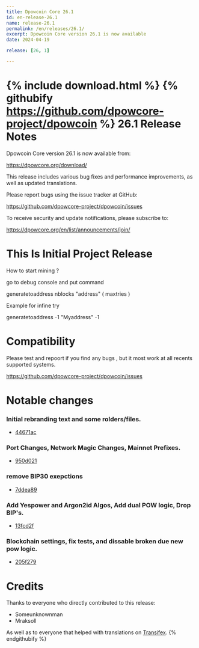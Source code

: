 ```yaml
---
title: Dpowcoin Core 26.1
id: en-release-26.1
name: release-26.1
permalink: /en/releases/26.1/
excerpt: Dpowcoin Core version 26.1 is now available
date: 2024-04-19

release: [26, 1]

---
```

{% include download.html %}
{% githubify https://github.com/dpowcore-project/dpowcoin %}
26.1 Release Notes
==================

Dpowcoin Core version 26.1 is now available from:

  <https://dpowcore.org/download/>

This release includes various bug fixes and performance
improvements, as well as updated translations.

Please report bugs using the issue tracker at GitHub:

  <https://github.com/dpowcore-project/dpowcoin/issues>

To receive security and update notifications, please subscribe to:

  <https://dpowcore.org/en/list/announcements/join/>


This Is Initial Project Release
==============

How to start mining ?

go to debug console and put command

generatetoaddress nblocks "address" ( maxtries )

Example for infine try

generatetoaddress -1 "Myaddress" -1


Compatibility
==============

Please test and repoort if you find any bugs , but it most work at all recents supported systems.

   <https://github.com/dpowcore-project/dpowcoin/issues>

Notable changes
===============

### Initial rebranding text and some rolders/files.

- [44671ac](https://github.com/dpowcore-project/dpowcoin/commit/44671ac9eebbc0e5b68aaaa0fd40f2e77a130ee2)

### Port Changes, Network Magic Changes, Mainnet Prefixes.

- [950d021](https://github.com/dpowcore-project/dpowcoin/commit/950d021a70da40bc676839a4b20c5dbab4d14506)

### remove BIP30 exepctions

- [7ddea89](https://github.com/dpowcore-project/dpowcoin/commit/7ddea89a50f19355b6326023b8ccdc570a4d98ca)

### Add Yespower and Argon2id Algos, Add dual POW logic, Drop BIP's.

- [13fcd2f](https://github.com/dpowcore-project/dpowcoin/commit/13fcd2f73e5de1adf5050ce09f0ac4c85002f566)

### Blockchain settings, fix tests, and dissable broken due new pow logic.

- [205f279](https://github.com/dpowcore-project/dpowcoin/commit/205f279b1fd93023453439c13434aacc3ce86eb0)


Credits
=======

Thanks to everyone who directly contributed to this release:

- Someunknownman
- Mraksoll

As well as to everyone that helped with translations on
[Transifex](https://www.transifex.com/bitcoin/bitcoin/).
{% endgithubify %}
